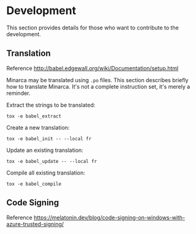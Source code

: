 # Development

This section provides details for those who want to contribute to the development.

## Translation

Reference <http://babel.edgewall.org/wiki/Documentation/setup.html>

Minarca may be translated using `.po` files. This section describes briefly
how to translate Minarca. It's not a complete instruction set, it's merely a reminder.

Extract the strings to be translated:

    tox -e babel_extract

Create a new translation:

    tox -e babel_init -- --local fr

Update an existing translation:

    tox -e babel_update -- --local fr

Compile all existing translation:

    tox -e babel_compile

## Code Signing

Reference <https://melatonin.dev/blog/code-signing-on-windows-with-azure-trusted-signing/>

